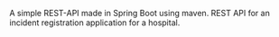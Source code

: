 A simple REST-API made in Spring Boot using maven.
REST API for an incident registration application for a hospital.
